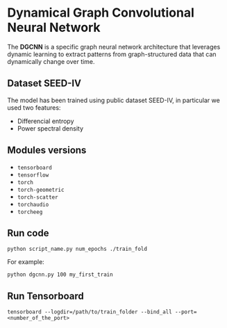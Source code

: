 # Dynamical Graph Convolutional Neural Network
The **DGCNN** is a specific graph neural network architecture that leverages dynamic learning to extract patterns from graph-structured data that can dynamically change over time.


## Dataset SEED-IV
The model has been trained using public dataset SEED-IV, in particular we used two features:
* Differencial entropy
* Power spectral density

## Modules versions
* ```tensorboard```
* ```tensorflow```
* ```torch```
* ```torch-geometric```
* ```torch-scatter```
* ```torchaudio```
* ```torcheeg```

## Run code
```
python script_name.py num_epochs ./train_fold
```
For example:
```
python dgcnn.py 100 my_first_train
```

## Run Tensorboard
```
tensorboard --logdir=/path/to/train_folder --bind_all --port=<number_of_the_port>
```

